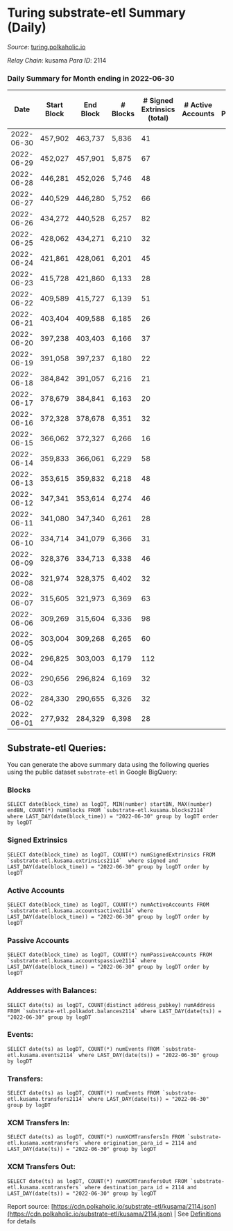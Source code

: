 # Turing substrate-etl Summary (Daily)

_Source_: [turing.polkaholic.io](https://turing.polkaholic.io)

*Relay Chain*: kusama
*Para ID*: 2114



### Daily Summary for Month ending in 2022-06-30


| Date | Start Block | End Block | # Blocks | # Signed Extrinsics (total) | # Active Accounts | # Passive | # New | # Addresses with Balances | # Events | # Transfers | # XCM Transfers In | # XCM Transfers Out | Issues | 
| ---- | ----------- | --------- | -------- | --------------------------- | ----------------- | --------- | ----- | ------------------------- | -------- | ----------- | ------------------ | ------------------- | ------ |
| 2022-06-30 | 457,902 | 463,737 | 5,836 | 41 |  |  |  | 1,471 | 18,795 | 2  |   |   |  |
| 2022-06-29 | 452,027 | 457,901 | 5,875 | 67 |  |  |  | 1,471 | 18,644 | 4  |   |   |  |
| 2022-06-28 | 446,281 | 452,026 | 5,746 | 48 |  |  |  | 1,470 | 17,209 | 2  |   |   |  |
| 2022-06-27 | 440,529 | 446,280 | 5,752 | 66 |  |  |  | 1,470 | 17,715 | 8  |   |   |  |
| 2022-06-26 | 434,272 | 440,528 | 6,257 | 82 |  |  |  | 1,470 | 18,318 | 3  |   |   |  |
| 2022-06-25 | 428,062 | 434,271 | 6,210 | 32 |  |  |  | 1,470 | 18,400 | 3  |   |   |  |
| 2022-06-24 | 421,861 | 428,061 | 6,201 | 45 |  |  |  | 1,469 | 17,821 | 2  |   |   |  |
| 2022-06-23 | 415,728 | 421,860 | 6,133 | 28 |  |  |  | 1,469 | 17,505 | 4  |   |   |  |
| 2022-06-22 | 409,589 | 415,727 | 6,139 | 51 |  |  |  | 1,468 | 17,526 | 18  |   |   |  |
| 2022-06-21 | 403,404 | 409,588 | 6,185 | 26 |  |  |  | 1,468 | 17,896 | 1  |   |   |  |
| 2022-06-20 | 397,238 | 403,403 | 6,166 | 37 |  |  |  | 1,468 | 17,291 | 3  |   |   |  |
| 2022-06-19 | 391,058 | 397,237 | 6,180 | 22 |  |  |  | 1,468 | 17,175 | 2  |   |   |  |
| 2022-06-18 | 384,842 | 391,057 | 6,216 | 21 |  |  |  | 1,468 | 17,676 |   |   |   |  |
| 2022-06-17 | 378,679 | 384,841 | 6,163 | 20 |  |  |  | 1,468 | 17,110 | 2  |   |   |  |
| 2022-06-16 | 372,328 | 378,678 | 6,351 | 32 |  |  |  | 1,468 | 17,981 | 5  | 3 ($0.49) | 4 ($0.09) |  |
| 2022-06-15 | 366,062 | 372,327 | 6,266 | 16 |  |  |  | 1,466 | 17,188 | 2  |   |   |  |
| 2022-06-14 | 359,833 | 366,061 | 6,229 | 58 |  |  |  | 1,465 | 17,130 | 2  | 1  | 2  |  |
| 2022-06-13 | 353,615 | 359,832 | 6,218 | 48 |  |  |  | 1,464 | 17,195 | 5  | 3 ($0.88) | 4 ($0.41) |  |
| 2022-06-12 | 347,341 | 353,614 | 6,274 | 46 |  |  |  | 1,462 | 16,667 | 6  |   |   |  |
| 2022-06-11 | 341,080 | 347,340 | 6,261 | 28 |  |  |  | 1,460 | 16,483 |   |   |   |  |
| 2022-06-10 | 334,714 | 341,079 | 6,366 | 31 |  |  |  | 1,460 | 16,195 | 2  |   |   |  |
| 2022-06-09 | 328,376 | 334,713 | 6,338 | 46 |  |  |  | 1,458 | 16,301 | 4  |   |   |  |
| 2022-06-08 | 321,974 | 328,375 | 6,402 | 32 |  |  |  | 1,458 | 15,934 | 4  |   |   |  |
| 2022-06-07 | 315,605 | 321,973 | 6,369 | 63 |  |  |  | 1,456 | 15,934 | 6  |   |   |  |
| 2022-06-06 | 309,269 | 315,604 | 6,336 | 98 |  |  |  | 1,456 | 15,332 | 9  |   |   |  |
| 2022-06-05 | 303,004 | 309,268 | 6,265 | 60 |  |  |  | 1,453 | 14,112 | 12  |   |   |  |
| 2022-06-04 | 296,825 | 303,003 | 6,179 | 112 |  |  |  | 1,447 | 13,881 | 16  |   |   |  |
| 2022-06-03 | 290,656 | 296,824 | 6,169 | 32 |  |  |  | 1,441 | 13,104 | 5  |   |   |  |
| 2022-06-02 | 284,330 | 290,655 | 6,326 | 32 |  |  |  | 1,440 | 13,232 | 7  |   |   |  |
| 2022-06-01 | 277,932 | 284,329 | 6,398 | 28 |  |  |  | 1,439 | 13,370 | 10  |   |   |  |

## Substrate-etl Queries:
You can generate the above summary data using the following queries using the public dataset `substrate-etl` in Google BigQuery:


### Blocks
```
SELECT date(block_time) as logDT, MIN(number) startBN, MAX(number) endBN, COUNT(*) numBlocks FROM `substrate-etl.kusama.blocks2114`  where LAST_DAY(date(block_time)) = "2022-06-30" group by logDT order by logDT
```


### Signed Extrinsics
```
SELECT date(block_time) as logDT, COUNT(*) numSignedExtrinsics FROM `substrate-etl.kusama.extrinsics2114`  where signed and LAST_DAY(date(block_time)) = "2022-06-30" group by logDT order by logDT
```


### Active Accounts
```
SELECT date(block_time) as logDT, COUNT(*) numActiveAccounts FROM `substrate-etl.kusama.accountsactive2114` where LAST_DAY(date(block_time)) = "2022-06-30" group by logDT order by logDT
```


### Passive Accounts
```
SELECT date(block_time) as logDT, COUNT(*) numPassiveAccounts FROM `substrate-etl.kusama.accountspassive2114` where LAST_DAY(date(block_time)) = "2022-06-30" group by logDT order by logDT
```


### Addresses with Balances:
```
SELECT date(ts) as logDT, COUNT(distinct address_pubkey) numAddress FROM `substrate-etl.polkadot.balances2114` where LAST_DAY(date(ts)) = "2022-06-30" group by logDT
```


### Events:
```
SELECT date(ts) as logDT, COUNT(*) numEvents FROM `substrate-etl.kusama.events2114` where LAST_DAY(date(ts)) = "2022-06-30" group by logDT
```


### Transfers:
```
SELECT date(ts) as logDT, COUNT(*) numEvents FROM `substrate-etl.kusama.transfers2114` where LAST_DAY(date(ts)) = "2022-06-30" group by logDT
```


### XCM Transfers In:
```
SELECT date(ts) as logDT, COUNT(*) numXCMTransfersIn FROM `substrate-etl.kusama.xcmtransfers` where origination_para_id = 2114 and LAST_DAY(date(ts)) = "2022-06-30" group by logDT
```


### XCM Transfers Out:
```
SELECT date(ts) as logDT, COUNT(*) numXCMTransfersOut FROM `substrate-etl.kusama.xcmtransfers` where destination_para_id = 2114 and LAST_DAY(date(ts)) = "2022-06-30" group by logDT
```



Report source: [https://cdn.polkaholic.io/substrate-etl/kusama/2114.json](https://cdn.polkaholic.io/substrate-etl/kusama/2114.json) | See [Definitions](/DEFINITIONS.md) for details
